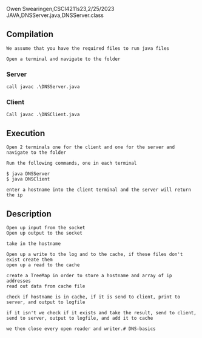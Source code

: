 Owen Swearingen,CSCI4211s23,2/25/2023
JAVA,DNSServer.java,DNSServer.class

## Compilation
    We assume that you have the required files to run java files

    Open a terminal and navigate to the folder
### Server
    call javac .\DNSServer.java
### Client
    Call javac .\DNSClient.java


## Execution
    Open 2 terminals one for the client and one for the server and navigate to the folder

    Run the following commands, one in each terminal

    $ java DNSServer
    $ java DNSClient

    enter a hostname into the client terminal and the server will return the ip

## Description
    Open up input from the socket
    Open up output to the socket

    take in the hostname

    Open up a write to the log and to the cache, if these files don't exist create them
    open up a read to the cache 

    create a TreeMap in order to store a hostname and array of ip addresses
    read out data from cache file

    check if hostname is in cache, if it is send to client, print to server, and output to logfile

    if it isn't we check if it exists and take the result, send to client, send to server, output to logfile, and add it to cache

    we then close every open reader and writer.# DNS-basics

